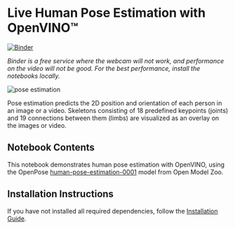 # Live Human Pose Estimation with OpenVINO™

[![Binder](https://mybinder.org/badge_logo.svg)](https://mybinder.org/v2/gh/openvinotoolkit/openvino_notebooks/HEAD?filepath=notebooks%2F402-pose-estimation-webcam%2F402-pose-estimation.ipynb)

*Binder is a free service where the webcam will not work, and performance on the video will not be good. For the best performance, install the notebooks locally.*

![pose estimation](https://user-images.githubusercontent.com/4547501/138267961-41d754e7-59db-49f6-b700-63c3a636fad7.gif)

Pose estimation predicts the 2D position and orientation of each person in an image or a video. Skeletons consisting of 18 predefined keypoints (joints) and 19 connections between them (limbs) are visualized as an overlay on the images or video.

## Notebook Contents

This notebook demonstrates human pose estimation with OpenVINO, using the OpenPose [human-pose-estimation-0001](https://github.com/openvinotoolkit/open_model_zoo/tree/master/models/intel/human-pose-estimation-0001) model from Open Model Zoo.

## Installation Instructions

If you have not installed all required dependencies, follow the [Installation Guide](../../README.md).
